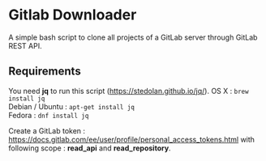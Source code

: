 # Gitlab Downloader
A simple bash script to clone all projects of a GitLab server through GitLab REST API.

## Requirements
You need **jq** to run this script (https://stedolan.github.io/jq/).
OS X : ```brew install jq```<br /> 
Debian / Ubuntu : ```apt-get install jq```<br /> 
Fedora : ```dnf install jq```

Create a GitLab token : https://docs.gitlab.com/ee/user/profile/personal_access_tokens.html with following scope : **read_api** and **read_repository**.
